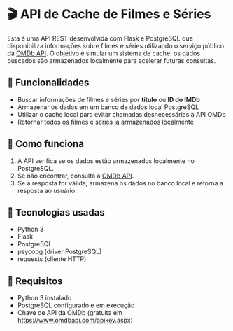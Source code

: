 # 🎬 API de Cache de Filmes e Séries

Esta é uma API REST desenvolvida com Flask e PostgreSQL que disponibiliza informações sobre filmes e séries utilizando o serviço público da [OMDb API](https://www.omdbapi.com/). O objetivo é simular um sistema de cache: os dados buscados são armazenados localmente para acelerar futuras consultas.


## 📌 Funcionalidades

- Buscar informações de filmes e séries por **título** ou **ID do IMDb**
- Armazenar os dados em um banco de dados local PostgreSQL
- Utilizar o cache local para evitar chamadas desnecessárias à API OMDb
- Retornar todos os filmes e séries já armazenados localmente


## 🚀 Como funciona

1. A API verifica se os dados estão armazenados localmente no PostgreSQL.
2. Se não encontrar, consulta a [OMDb API](https://www.omdbapi.com/).
3. Se a resposta for válida, armazena os dados no banco local e retorna a resposta ao usuário.


## 🔧 Tecnologias usadas

- Python 3
- Flask
- PostgreSQL
- psycopg (driver PostgreSQL)
- requests (cliente HTTP)


## 🔐 Requisitos

- Python 3 instalado
- PostgreSQL configurado e em execução
- Chave de API da OMDb (gratuita em https://www.omdbapi.com/apikey.aspx)

